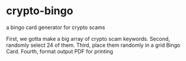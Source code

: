 # crypto-bingo
a bingo card generator for crypto scams


First, we gotta make a big array of crypto scam keywords.
Second, randomly select 24 of them.
Third, place them randomly in a grid Bingo Card.
Fourth, format output PDF for printing
